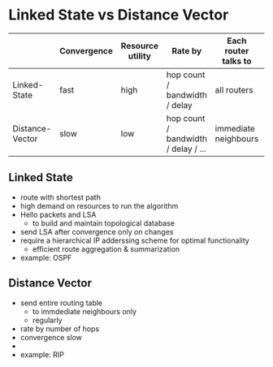 # Linked State vs Distance Vector

|                 | Convergence | Resource utility | Rate by                             | Each router talks to | Example      |
|-----------------|-------------|------------------|-------------------------------------|----------------------|--------------|
| Linked-State    | fast        | high             | hop count / bandwidth / delay       | all routers          | OSPF / IS-IS |
| Distance-Vector | slow        | low              | hop count / bandwidth / delay / ... | immediate neighbours | RIP / EIGRP  |

## Linked State
- route with shortest path
- high demand on resources to run the algorithm
- Hello packets and LSA
    - to build and maintain topological database
- send LSA after convergence only on changes
- require a hierarchical IP adderssing scheme for optimal functionality
    - efficient route aggregation & summarization
- example: OSPF

## Distance Vector
- send entire routing table 
    - to immdediate neighbours only
    - regularly
- rate by number of hops
- convergence slow
- 
- example: RIP
